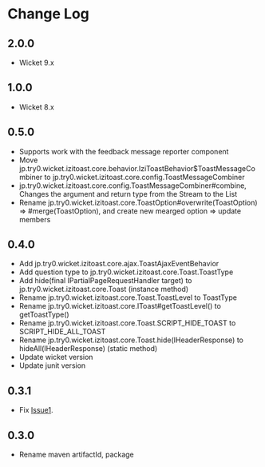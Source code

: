 # Change Log

## 2.0.0

* Wicket 9.x

## 1.0.0

* Wicket 8.x

## 0.5.0

* Supports work with the feedback message reporter component
* Move jp.try0.wicket.izitoast.core.behavior.IziToastBehavior$ToastMessageCombiner to jp.try0.wicket.izitoast.core.config.ToastMessageCombiner
* jp.try0.wicket.izitoast.core.config.ToastMessageCombiner#combine, Changes the argument and return type from the Stream to the List
* Rename jp.try0.wicket.izitoast.core.ToastOption#overwrite(ToastOption) => #merge(ToastOption), and create new mearged option => update members

## 0.4.0

* Add jp.try0.wicket.izitoast.core.ajax.ToastAjaxEventBehavior
* Add question type to jp.try0.wicket.izitoast.core.Toast.ToastType
* Add hide(final IPartialPageRequestHandler target) to jp.try0.wicket.izitoast.core.Toast (instance method)
* Rename jp.try0.wicket.izitoast.core.Toast.ToastLevel to ToastType
* Rename jp.try0.wicket.izitoast.core.IToast#getToastLevel() to getToastType()
* Rename jp.try0.wicket.izitoast.core.Toast.SCRIPT_HIDE_TOAST to SCRIPT_HIDE_ALL_TOAST
* Rename jp.try0.wicket.izitoast.core.Toast.hide(IHeaderResponse) to hideAll(IHeaderResponse) (static method)
* Update wicket version
* Update junit version


## 0.3.1

* Fix [Issue1]("https://github.com/try0/wicket-iziToast/issues/1").

## 0.3.0

* Rename maven artifactId, package

